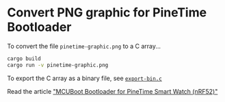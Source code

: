 # Convert PNG graphic for PineTime Bootloader

To convert the file `pinetime-graphic.png` to a C array...

```bash
cargo build
cargo run -v pinetime-graphic.png
```

To export the C array as a binary file, see [`export-bin.c`](export-bin.c)

Read the article ["MCUBoot Bootloader for PineTime Smart Watch (nRF52)"](https://lupyuen.github.io/pinetime-rust-mynewt/articles/mcuboot)
